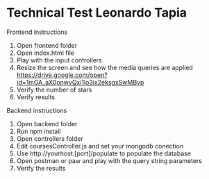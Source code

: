 # Technical Test Leonardo Tapia

Frontend instructions
  1) Open frontend folder
  2) Open index.html file
  3) Play with the input controllers
  4) Resize the screen and see how the media queries are applied https://drive.google.com/open?id=1mGA_aX0onwvQxi1lo3ix2eksgxSwMBvp
  5) Verify the number of stars
  6) Verify results
  
  
Backend instructions
  1) Open backend folder
  2) Run npm install
  3) Open controllers folder
  4) Edit coursesController.js and set your mongodb conection
  5) Use http://yourhost:[port]/populate to populate the database
  6) Open postman or paw and play with the query string parameters
  7) Verify the results
